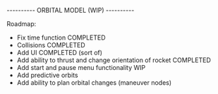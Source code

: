---------- ORBITAL MODEL (WIP) ----------

Roadmap:
- Fix time function      COMPLETED
- Collisions             COMPLETED
- Add UI                 COMPLETED (sort of)
- Add ability to thrust and change orientation of rocket      COMPLETED
- Add start and pause menu functionality        WIP
- Add predictive orbits
- Add ability to plan orbital changes (maneuver nodes)
